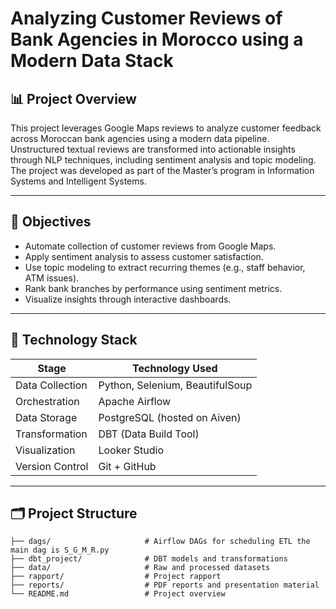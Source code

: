 # Analyzing Customer Reviews of Bank Agencies in Morocco using a Modern Data Stack

## 📊 Project Overview

This project leverages Google Maps reviews to analyze customer feedback across Moroccan bank agencies using a modern data pipeline. Unstructured textual reviews are transformed into actionable insights through NLP techniques, including sentiment analysis and topic modeling. The project was developed as part of the Master’s program in Information Systems and Intelligent Systems.

---

## 🎯 Objectives

- Automate collection of customer reviews from Google Maps.
- Apply sentiment analysis to assess customer satisfaction.
- Use topic modeling to extract recurring themes (e.g., staff behavior, ATM issues).
- Rank bank branches by performance using sentiment metrics.
- Visualize insights through interactive dashboards.

---

## 🧰 Technology Stack

| Stage                 | Technology Used                          |
|----------------------|-------------------------------------------|
| Data Collection      | Python, Selenium, BeautifulSoup   |
| Orchestration        | Apache Airflow                           |
| Data Storage         | PostgreSQL (hosted on Aiven)             |
| Transformation       | DBT (Data Build Tool)                    |
| Visualization        | Looker Studio                            |
| Version Control      | Git + GitHub                             |

---

## 🗂️ Project Structure

```plaintext
├── dags/                     # Airflow DAGs for scheduling ETL the main dag is S_G_M_R.py
├── dbt_project/              # DBT models and transformations
├── data/                     # Raw and processed datasets
├── rapport/                  # Project rapport
├── reports/                  # PDF reports and presentation material
└── README.md                 # Project overview

